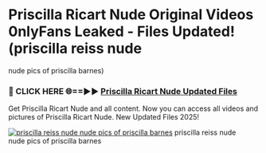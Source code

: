 # Priscilla Ricart Nude Original Videos 0nlyFans Leaked - Files Updated! (priscilla reiss nude<br>
nude pics of priscilla barnes)

<h3>🔴 CLICK HERE 🌐==►► <a href="https://tinyurl.com/2p9ay9w9" rel="nofollow">Priscilla Ricart Nude Updated Files</a></h3>

Get Priscilla Ricart Nude and all content. Now you can access all videos and pictures of Priscilla Ricart Nude. New Updated Files 2025!

[![priscilla reiss nude<br>
nude pics of priscilla barnes](https://i.imgur.com/KQgVmj3.gif)](https://tinyurl.com/2p9ay9w9)
priscilla reiss nude<br>
nude pics of priscilla barnes